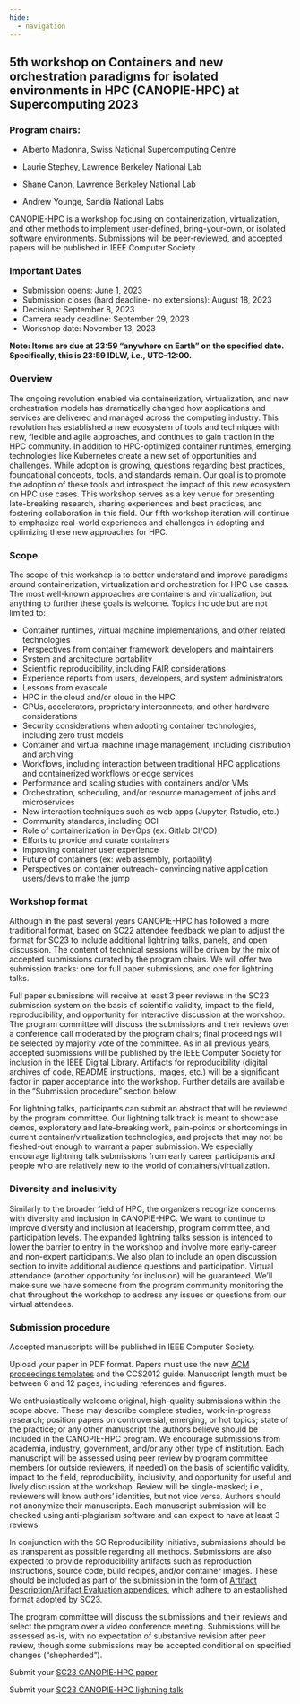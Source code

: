 ```yaml
---
hide:
  - navigation
---
```


## 5th workshop on Containers and new orchestration paradigms for isolated environments in HPC (CANOPIE-HPC) at Supercomputing 2023

### Program chairs:

* Alberto Madonna, Swiss National Supercomputing Centre
* Laurie Stephey, Lawrence Berkeley National Lab

* Shane Canon, Lawrence Berkeley National Lab
* Andrew Younge, Sandia National Labs

CANOPIE-HPC is a workshop focusing on containerization, virtualization, and
other methods to implement user-defined, bring-your-own, or isolated software
environments. Submissions will be peer-reviewed, and accepted papers will be
published in IEEE  Computer Society.

### Important Dates

* Submission opens:    June 1, 2023
* Submission closes (hard deadline- no extensions):    August 18, 2023
* Decisions:    September 8, 2023
* Camera ready deadline:    September 29, 2023
* Workshop date:    November 13, 2023

**Note: Items are due at 23:59 “anywhere on Earth” on the specified date. Specifically, this is 23:59 IDLW, i.e., UTC–12:00.**

### Overview

The ongoing revolution enabled via containerization, virtualization, and new
orchestration models has dramatically changed how applications and services are
delivered and managed across the computing industry. This revolution has
established a new ecosystem of tools and techniques with new, flexible and
agile approaches, and continues to gain traction in the HPC community. In
addition to HPC-optimized container runtimes, emerging technologies like
Kubernetes create a new set of opportunities and challenges. While adoption is
growing, questions regarding best practices, foundational concepts, tools, and
standards remain. Our goal is to promote the adoption of these tools and
introspect the impact of this new ecosystem on HPC use cases. This workshop
serves as a key venue for presenting late-breaking research, sharing
experiences and best practices, and fostering collaboration in this field. Our
fifth workshop iteration will continue to emphasize real-world experiences and
challenges in adopting and optimizing these new approaches for HPC.

### Scope

The scope of this workshop is to better understand and improve paradigms around
containerization, virtualization and orchestration for HPC use cases. The most
well-known approaches are containers and virtualization, but anything to
further these goals is welcome. Topics include but are not limited to:

* Container runtimes, virtual machine implementations, and other related technologies
* Perspectives from container framework developers and  maintainers
* System and architecture portability
* Scientific reproducibility, including FAIR considerations 
* Experience reports from users, developers, and system administrators
* Lessons from exascale
* HPC in the cloud and/or cloud in the HPC
* GPUs, accelerators, proprietary interconnects, and other hardware considerations
* Security considerations when adopting container technologies, including zero trust models
* Container and virtual machine image management, including distribution and archiving
* Workflows, including interaction between traditional HPC applications and containerized workflows or edge services
* Performance and scaling studies with containers and/or VMs
* Orchestration, scheduling, and/or resource management of jobs and microservices
* New interaction techniques such as web apps (Jupyter, Rstudio, etc.)
* Community standards, including OCI 
* Role of containerization in DevOps (ex: Gitlab CI/CD) 
* Efforts to provide and curate containers
* Improving container user experience
* Future of containers (ex: web assembly, portability) 
* Perspectives on container outreach- convincing native application users/devs to make the jump

### Workshop format

Although in the past several years CANOPIE-HPC has followed a more traditional
format, based on SC22 attendee feedback we plan to adjust the format for SC23
to include additional lightning talks, panels, and open discussion. The content
of technical sessions will be driven by the mix of accepted submissions curated
by the program chairs. We will offer two submission tracks: one for full paper
submissions, and one for lightning talks. 

Full paper submissions will receive at least 3 peer reviews in the SC23
submission system on the basis of scientific validity, impact to the field,
reproducibility, and opportunity for interactive discussion at the workshop.
The program committee will discuss the submissions and their reviews over a
conference call moderated by the program chairs; final proceedings will be
selected by majority vote of the committee. As in all previous years, accepted
submissions will be published by the IEEE Computer Society for inclusion in the
IEEE Digital Library. Artifacts for reproducibility (digital archives of code,
README instructions, images, etc.) will be a significant factor in paper
acceptance into the workshop. Further details are available in the “Submission
procedure” section below.

For lightning talks, participants can submit an abstract that will be reviewed
by the program committee. Our lightning talk track is meant to showcase demos,
exploratory and late-breaking work, pain-points or shortcomings in current
container/virtualization technologies, and projects that may not be fleshed-out
enough to warrant a paper submission. We especially encourage lightning talk
submissions from early career participants and people who are relatively new to
the world of containers/virtualization.

### Diversity and inclusivity

Similarly to the broader field of HPC, the organizers recognize concerns with
diversity and inclusion in CANOPIE-HPC. We want to continue to improve
diversity and inclusion at leadership, program committee, and participation
levels.  The expanded lightning talks session is intended to lower the barrier
to entry in the workshop and involve more early-career and non-expert
participants. We also plan to include an open discussion section to invite
additional audience questions and participation.  Virtual attendance (another
opportunity for inclusion) will be guaranteed. We’ll make sure we have someone
from the program community monitoring the chat throughout the workshop to
address any issues or questions from our virtual attendees.  

### Submission procedure

Accepted manuscripts will be published in IEEE Computer Society.

Upload your paper in PDF format. Papers must use the new [ACM proceedings
templates](https://www.acm.org/publications/proceedings-template) and the CCS2012 guide.
Manuscript length must
be between 6 and 12 pages, including references and figures.

We enthusiastically welcome original, high-quality submissions within the scope
above. These may describe complete studies; work-in-progress research; position
papers on controversial, emerging, or hot topics; state of the practice; or any
other manuscript the authors believe should be included in the CANOPIE-HPC
program. We encourage submissions from academia, industry, government, and/or
any other type of institution.  Each manuscript will be assessed using peer
review by program committee members (or outside reviewers, if needed) on the
basis of scientific validity, impact to the field, reproducibility,
inclusivity, and opportunity for useful and lively discussion at the workshop.
Review will be single-masked; i.e., reviewers will know authors’ identities,
but not vice versa. Authors should not anonymize their manuscripts. Each
manuscript submission will be checked using anti-plagiarism software and can
expect to have at least 3 reviews.

In conjunction with the SC Reproducibility Initiative, submissions should be as
transparent as possible regarding all methods. Submissions are also expected to
provide reproducibility artifacts such as reproduction instructions, source
code, build recipes, and/or container images. These should be included as part
of the submission in the form of 
[Artifact Description/Artifact Evaluation appendices](https://sc23.supercomputing.org/program/papers/reproducibility-appendices-badges/),
which adhere to an established format adopted by SC23.

The program committee will discuss the submissions and their reviews and select
the program over a video conference meeting. Submissions will be assessed
as-is, with no expectation of substantive revision after peer review, though
some submissions may be accepted conditional on specified changes
(“shepherded”).

Submit your [SC23 CANOPIE-HPC paper](https://submissions.supercomputing.org/?args=Aprcnt3DxGzb0zU3TJUHtGyfHfbQIf0zU30Jprcnt3DbATzU30IXrfGzIXrf9_aTz0Cx0zfsGRRa_THQP0Aprcnt3DxfGzU3ACIIfb0HQP0Aprcnt3DxfTtUbprcnt3DsfGQUIYprcnt3DbTtUbb0XfQbGzt9hTzYprcnt3D40bprcnt3DQxGdbUfTzYprcnt3D40QHHGdbUfTzYprcnt3D40Iprcnt3Dxprcnt3DGdbUfTrAprcnt3DxGzU3ACI0IQ3TrJUHtGzU3ACI0IQ3TEGch_9D)

Submit your [SC23 CANOPIE-HPC lightning talk](https://submissions.supercomputing.org/?args=Aprcnt3DxGzb0zU3TJUHtGyfHfbQIf0zU30Jprcnt3DbATzU30IXrfGzIXrf_hMTz0Cx0zfsGRRa_THQP0Aprcnt3DxfGzU3ACIIfb0HQP0Aprcnt3DxfTtUbprcnt3DsfGQUIYprcnt3DbTtUbb0XfQbGzt9hTzYprcnt3D40bprcnt3DQxGdbUfTzYprcnt3D40QHHGdbUfTzYprcnt3D40Iprcnt3Dxprcnt3DGdbUfTrAprcnt3DxGzU3ACI0IQ3TrJUHtGzU3ACI0IQ3TEGch_9a)
